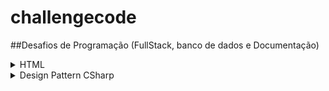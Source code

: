 # challengecode
##Desafios de Programação (FullStack, banco de dados e Documentação)



<details>

<summary>HTML</summary>

1. [Basic Form](/HTML/01HtmlChallenge_BasicForm.md)



</details>

<details>
<summary>Design Pattern CSharp</summary>

1. [Observer](/DesignPatternCSharp/01DesignPatternCSharp_Observer.md)



</details>

